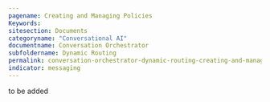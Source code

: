 ```yaml
---
pagename: Creating and Managing Policies
Keywords:
sitesection: Documents
categoryname: "Conversational AI"
documentname: Conversation Orchestrator
subfoldername: Dynamic Routing
permalink: conversation-orchestrator-dynamic-routing-creating-and-managing-policies.html
indicator: messaging
---
```


to be added
